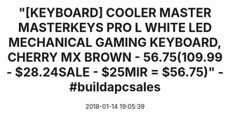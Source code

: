 ---
title: >-
  "[KEYBOARD] COOLER MASTER MASTERKEYS PRO L WHITE LED MECHANICAL GAMING
  KEYBOARD, CHERRY MX BROWN - $56.75 ($109.99 - $28.24SALE - $25MIR = $56.75)" -
  #buildapcsales
name: >-
  Cooler Master MasterKeys Pro L White LED Mechanical Gaming Keyboard, Cherry MX
  Brown RGB LED, Full Size (Large)
date: '2018-01-14 19:05:39'
buy_now: >-
  https://www.amazon.com/Cooler-Master-MasterKeys-Mechanical-Keyboard/dp/B01ITE93OM?psc=1&SubscriptionId=AKIAIA5RBQIWQVTCUEUQ&tag=coldcutdeals-20&linkCode=xm2&camp=2025&creative=165953&creativeASIN=B01ITE93OM
description_markdown: >+
  Cooler Master MasterKeys Pro L White LED Mechanical Gaming Keyboard, Cherry MX
  Brown RGB LED, Full Size (Large)

    - Brilliant White LED lighting - get the brightest of bright with a White, steel back plate that helps the LEDs shine bright and true.

    - Multiple lighting modes - customize Per-Key backlighting and modes on-the-fly without software. Preset modes include Breathing, wave, and multiple responsive effects.

    - Authentic CHERRY MX brown switches - gamers demand the best, which is why the Master keys Pro L White only uses 100% authentic CHERRY MX switches.

    - On-the-fly macros and profile support - program multiple keystrokes to a single key or change Per-Key backlighting with intuitive keyboard commands.

    - 100% anti-ghosting - new tech rolls 6-key and N-key into one. No matter how fast and furious it gets, on iOS or Windows, your keyboard can handle it.

tweet_id_str: '952617727117676544'
price: $109.99
you_save: ''
asin: B01ITE93OM
image: 'https://images-na.ssl-images-amazon.com/images/I/411SzOfBkEL.jpg'

---